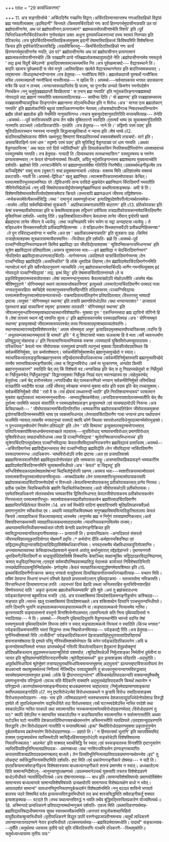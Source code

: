 +++
title = "29 कार्याधिकरणम्"

+++
11. अत्र सङ्गतिर्भाष्ये ' अर्चिरादिनैव गच्छन्ति विद्वान्।अर्चिरादिरमानवान्तश्च गणआदिवाहिको विद्वांसं ब्रह्म गमयतीत्यक्तम्।इदमिदानीं" चिन्त्यते।किमयमर्चिरादिको गणः कार्यं हिरण्यगर्भमुपासीनान्नयति उत परं ब्रह्मोपासीनानेव, अथ परं ब्रह्मोपासीनान् प्रत्यगात्मानं" ब्रह्ममकतयोपासीनांश्चेति विशये' इति।पूर्वं त्रिभिरधिकरणैरर्चिरादेरेकत्वेन गुणोपसंहार उक्तः अधुना द्वाम्यामधिकरणाभ्यां तस्य स्वरूपं निरुप्यत इति पेटिकाभेदः।तत्र पूर्वपर्चिरादिनामातिवाहिकत्वमुक्तम् इदानीं तेषामातिवाहिकत्वं किंविषयमिति विशेषचिन्ता क्रियत इति द्वयोरेकपेटिकात्वसिद्धिः।तदर्थविचिरस्तु---किमर्चिरादिरातिवाहिको गणः कार्यं हिरण्यगर्भमुपासीनानेव नयति, उत परं" ब्रह्मोपासीनानेव अथ परं ब्रह्मोपासीनान् प्रत्यगात्मानं ब्रह्मात्मकतयोपासीनांस्चेति।किं परब्रह्मणि प्राप्ये गतिब्रह्मलोकशब्दावुपपद्येते नेति।ब्रह्मोपासीनानामेव गमयतृत्वे ' तद्य इत्थं विदुर्ये चेमेऽरण्ये' इत्यादिवाक्यसामञ्चस्यमस्ति न्ति।अत्र पूर्वपक्षमाचष्टे--- वैद्यात्रस्थाने ति।बादरिः खल्वत्र पूर्वपक्षवादी स त्वेवं मनुते।आतिवाहिकाः खल्वेते वैद्यात्रस्थाननेतार इति बादरिस्समकथयत् । ताद्दशानाम -विधातृस्थानयोग्यानाम।तत्र हेतुमाह--- गत्यौचित्य मिति। ब्रह्मलोकप्राप्तौ पुरुषार्थे गत्यौचित्य मस्ति।परमात्मप्राप्तौ गमनौचित्यं नास्तीत्याह--- न खल्वि ति। अयमर्थः---सर्वव्यापकस्य भगवत उपासकाना मत्रैव किं फलं न लभ्यम् ।भगवत्स्वरूपप्राप्तिरेव हि फलम्, सा पुनरत्रैव लभ्यते किमनेन गमनोपदेशेन निरर्थकेन।ननु चतुर्मुखब्रह्मप्राप्तौ विवक्षितायां ' स एनान् ब्रह्म गमयति' इति नपुंसकलिङ्गान्तब्रह्मशब्दो नोपपद्यते तदा ब्रह्माणं गमयतीति वक्तव्यत्वादित्यत्राह--- सामीप्या दिति।' यो ब्रह्माणम्' इति परब्रह्मसम्भवस्य परब्रह्मसामीप्यान्नपुंसिक लिङ्गान्तेन ब्रह्मानाम्ना सोऽप्यभिधीयत इति न विरोधः।अत्र ' मानस एत्य ब्रह्मलोकान् गमयति' इति ब्रह्मलोकानिति बहुत्वं पाशाधिकरणन्यायेन नेतव्यम्।लोकशब्दोपादीनञ्च निषादस्थपतिन्यायेन ब्रह्मैव लोको ब्रह्मलोक इति नेयमिति नानुपपत्तिगन्धः।नचात्र मुक्त्युपदेशानुपपत्तिरिति मन्तव्यमित्याह--- तेनेति ।अयमर्थः---पूर्वं सरसिजवसतिं प्राप्य तेन सहैव मुक्तितरन्ते स्यादिति।एतत्मर्वं भाष्य एव सुव्यक्तमनूदितमिति नास्माभिः प्रपञ्च्यते।तदेतन्निराकरोति- एतन्नेति ।तत्र हेतुमाह--- नाने ति।' तद्विष्णोः परमं पदम्' इति श्रुतिपठितपरस्थान गमनस्य नानाश्रुति सिद्धत्वाच्छ्रतिबाधो न न्याय्य इति।शेषं भाष्ये॥12. बादरिमतप्रतिक्षेपकस्य जैमिनेः पक्षमनूद्य शिष्याणां विशदप्रतिपत्त्यर्थं वक्तव्यशेषमपि तत्राचष्टे- मार्ग इति। असावर्चिरादिर्म्र्गः परमं धाम ' तद्वष्णोः परमं पदम्' इति श्रुतिसिद्धं वैकुण्ठाख्यं परं धाम गमयति ।अथवा वैकुण्ठवासिनम् ' अथ यदतः परो दिवो ज्योतिर्दीप्यते' इति दिव्यलोकवासिनं निरतिशयदीप्तियोगेन धामशब्दवाच्यं परमपुरुषमेव गमयति। तत्र हेतुमाह- गत्यादी ति।दिव्यस्थास्य तत्स्थानवासिनः" परमपुरुषस्य च गमनेन प्राप्यत्वसम्भवात्।न केवलं योग्यत्वेनायमर्थः सिध्यति, अपितु नपुंसलिङ्गान्तस्य ब्रह्मशब्दस्य मुख्यत्वाच्चेति दर्शयति- ब्रह्मोक्ते रिति।भगवाञ्जैमिनिः परं ब्रह्मप्राप्नुवतामेवैषा गतिरिति निरणैषीत्।उक्तमर्थमङ्गीकृत्यैव तत्र कञ्चिद्विशेषं" वक्तुं सत्य (युक्तः?) शब्दं प्रयुक्तवानाचार्यः।तदेवाह- वक्तव्य मिति।प्रतिज्ञातमेव वक्तव्यं प्रकटयति- नयती ति।अयमर्थः-द्विविधाः" खलु ब्रह्मनिष्ठाः।स्वात्मशरीरकपरमात्मोपासकाः केचित्।परमात्मशरीरभूतस्वात्मनिष्ठाः परे।द्विविधानपि तान्व परविदो मुखभेदेन ब्रह्मनिष्ठान र्चिरादिमार्गो गमयतीति जैमिनेरभिप्रेतोऽर्थः।ननु तर्हि विषमोपासकयोर्द्वयोस्सम्पूर्णब्रह्मनिष्ठत्वं कथमित्याशङ्क्याह- अमी चे ति।विशेषणविशेष्यभाववैपरीत्योपदेशमात्रमेवात्र क्रियते।उभयत्रापि ब्रह्मणःप्रधानं जीवस्य तद्विशेषणत्व- -मप्येकरूपमेवेत्यैकार्थ्यसिद्धिः।यथा ' रामानुजं लक्ष्मणपूर्वजञ्च' इत्यादिषूपदेशवैपरीत्येऽप्यर्थतत्त्वमेक- -रूपमेव।तदिदं सर्वमभिप्रेत्योक्तं सूक्रकारैः ' अप्रतिकालम्बनान्नयतीति बादराणः' इति॥13. प्रतिकोपसका इति केषां वचनमप्रतीकोपासका इति च केषामित्याशङ्क्य तद्विभागं दर्शयित्वा तत्राप्रतीकोपासकानामेवार्चिरादिमार्गेण मुक्तिनियमं दर्शयति- ध्यायेयु रिति। प्रकृतिशबलिताञ्जीवान् केवलान्वा तानेव जीवान् द्वयोरपि पक्षयो र्ब्रह्मद्दष्ट्या तानेव जीवान् ये ध्यायेयुः ।तथा जडनिवहमपि स्वेन रूपेण वा यद्वा अन्यद्दष्ट्या ध्यायेयुः। ते षड्विधत्वेन विभक्तास्सर्वेऽपि प्रतीकप्राणिहितमनशः । ते षड्विधत्वेन विभक्तास्सर्वेऽपि प्रतीकप्रणिहितमनशः" ।ते पुन रर्चिराद्यध्वयोग्या न भवन्ति।अत एव ' अप्रतीकालम्बनान्नयति' इति सूत्रकारः प्राहः।किमियं राजाज्ञेत्याशह्क्य सूत्रकारसम्मत्यैवास्माभिर- -भिधीयत इति दर्शयति- ब्रह्मे ति।अयमर्थः-पूर्वं पञ्चाग्निविद्यानिरूपणप्रकरणे किमियं ब्रह्मविद्या उत जीवविद्येत्याशह्क्य ' श्रुतिपनिषत्कगत्यभिधानाच्च' इति सूत्रेण ब्रह्मविद्यात्वं प्रतिष्ठापितम्।अयमत्र सूत्रमारस्य भावः---इयं ब्रह्मविद्या न चेदर्चिरादिमार्गगमनं" नोपदिश्येत ब्रह्मविद्यासाधारणत्वादर्चिरादि- -मार्गगमनस्य।उपदिश्यते चात्रार्चिरादिमार्गगमनम्।तेन पञ्चग्निविद्या ब्रह्मविद्येति।अव्यभिचरितं" हि लोके धूमादिकं लिह्गम्।तेन ब्रंह्मविदामेवार्चिरादिमार्गगनमिति न्याय्योऽयं मार्ग इति सर्वैरप्येतदनुसरणं न्याय्यमिति।ननु ब्रह्मोपासकानामेवार्चिरादि-मार्गेण गमनमित्युक्तम् इदं नोपपद्यते पञ्चाग्निविद्यायां ' तद्य. इत्थं विदुः' इति तेषामप्यर्चिरादिराम्नाम्यते।ते च प्रकृतिवियुक्तात्मस्वरूपोपासकाः।तेषां स्वात्मनन्दानुभवरूपः कैवल्याख्योऽपि मोक्षोऽस्तीति।अयमेव मोक्षः श्रीविष्णुपुराणे ' योगिनाममृतं स्थानं त्वात्मसन्तोषकारिणाम्' इत्युच्यते।तस्मात्तेऽप्यर्चिरादिमार्गेण परमपदं गत्वा भगवदनुभवरहिताः क्वचिद्देशे स्वात्मानुभववन्तस्तिष्ठिन्तीति तदिदमसारम्।पञ्चाग्निविद्यायाः परमात्मशरीरभूतस्वात्मोपासनपरत्वस्यो- पक्रमादितात्पर्यलिङ्गेन प्रतिपादितत्वात्।विस्तरस्तु भाष्यादौ द्रष्टव्यः।यत्तूक्तं ' योगिनाममृतं स्थानम्' इति तत्रापि प्रमाणविरोधोऽस्ति।यथा भगवान्पराशरः" ' प्राजापत्यं गृहस्थानां ब्राह्मं सन्न्यासिनां स्मृतम्' इत्यक्तवा ततउपरि ' योगिनाममृतं स्थानम्' इति जीवात्मानुसन्धायिनाममृतशब्दवाच्यस्थानविशेषप्राप्ति- मुक्तवा पुनः ' एकान्तिनस्सदा ब्रह्म द्यायिनो योगिनो हि ये।तेषां तत्परमं स्थानं यद्वै पश्यन्ति सूरयः॥' इति ब्रह्मोपासकानामेव परमपदप्राप्तिमाह।अत्र ' योगिनाममृतं स्थानम्' इत्यमृतशब्दो जीवात्मस्वरूपपरश्चेत् तस्य नित्यत्वादमृतशब्दवाच्यतोपपत्तिः।स्थानशब्दस्वारस्याद्देशविशेषपरश्चेत् ' अपाम सोमममृता अभूम' इत्यादिवदमृतशब्दस्यौपचारिकत्वम्।वदन्ति हि ' अभूतसम्प्लवस्थानममृतत्वं हि भाष्यते' इति ' ये तु शिष्टास्रयो भक्ताः फलकामा हि ते मताः।सर्वे च्यवनधर्माणः प्रतिबुद्धस्तु मोक्षभाक्॥' इति नित्यत्वानित्यत्वनियामकं वचनम।परमपदत्वें युक्तिविरोधमप्युपपादयामः।परिकल्पितः" केवलो नाम जीवोपासकः परमपुरूषं प्राप्यापि तदनुभवं मुक्तवा दिवाकीर्त्यवदवस्थितः किं सर्वकर्मविनिर्मुक्तः, उत कर्मावशेषवान्। सर्वकर्मविनिर्मुक्तशचेत् ब्रह्मानुभववुच्छेदो न स्यात्।स्वाभाविकत्वादसङ्कुचितब्रह्मानुभवस्य तद्विच्छेदस्यचौपाधिकत्वाच्च।सर्वकर्मविनिर्मुक्तस्यापि ब्रह्मानुभवविच्छेदे तस्यैव स्वाभाविकत्वमङ्गीकार्यम्।तथा च सिद्धान्तविरोधः।कर्म मा भूत्कारणम्, अन्यदेव किमपि ब्रह्माननुभवकारणं" स्यादिति चेत् तत् किं विशेषतो वद।भगवन्निग्रह इति चेत् स तु निग्रहस्सहेतुको वा निर्हेतुको वा निर्हेतुकश्चेत् निर्हेतुकानुग्रहं" सिद्धान्तमुक्त्वा निर्हेतुकं निग्रहं वदन् भवानपहास्य एव।सहेतुकश्चेद् हेतुर्वाच्यः।कर्म चेद् दत्तोत्तरमेतत्।भगवदिच्छैव चेत् परमकारुणिको भगवान् सर्वकर्मविनिर्मुक्ते तस्मिन्निग्रहं वाञ्छतीति भवदीयैव वाञ्छा।तर्हि जीवस्तु स्वेच्छया भगवन्तं मुक्त्वा वर्तत इति वदाम इति चेत् तच्चायुक्तम्।सर्वकर्मविनिर्मुक्तो जीवो ' रसो वै सः।रसं ह्येवायं लब्ध्वानन्दी भवति' इति निरतिशयानन्दरूपं" परमात्मानं मुक्तंवा खद्योतकल्पं स्वात्मानमनुभवतीत्य- -सम्भवदुक्तिकमेवैतत्।अनादिवासनावशादेतत्सम्भवतीति चेत् सैव दुर्वात्मा पापमिति स्यादयं संसारीति न परमपदप्रवेशप्रसङ्ग इत्युपरम्यते।एवं सत्यम्प्रदायोऽपि निरूप्यः।अत्र केचिदाचक्षते--- ' जीवोपासकानामर्चिरादिगतिरस्ति।भाष्यकारैरेव ब्रह्मोपासकव्यतिरेकेण जीवोपासकमुक्त्वा द्वयोरप्यर्चिरादिगमनमस्तीति भाष्य एव व्यक्तमभिधानात्।तेनासावर्चिरादिमार्गेण गत्वा भगवन्तं प्राप्य यथोपासनं फलमिति न्यायात् त्यक्त्वैव भगवदनुभवं परमपदे क्वापि कोणे स्थित्वा स्वपयोधरपायिधेनुवदात्मानमेवोपभुङ्क्ते।न पुनःपरमपुरुषोपभोगं नियमेन प्रतिपद्यते' इति।तेन ' पतिं विश्वस्य' इत्युक्तपरमपुरुषभोगाभावात् पतिपरित्यक्तयोषित्साधर्म्यमप्यस्याचक्षते तदसारम्---सूत्रविरोधाद् भाष्यवचनविरोधात् प्रमाणविरोधात् युक्तिविरोधात् सम्प्रदायविरोधाच्च।तथा हि पञ्चाग्निविद्यायां ' श्रुतोपनिषत्कगत्यभिधानाच्च' इति सूत्रेणार्चिरादिगत्युपदेशात् पञ्चाग्निविद्यायाः केवलजीवविद्यात्वनिराकरणेन ब्रह्मविद्यात्वं प्रसाधितम्।अयमर्थः---अर्चिरादिमार्गस्य ब्रह्मविद्यैकान्तत्वात् सेयं पञ्चाग्निविद्या ब्रह्मविद्येति।तेन जीवपिद्यायां नार्चिरादिमार्गेण परमपदगमनगन्धः।तदधिकरण- भाष्यविरोधोऽपि तत्रैव द्रष्टव्यः।अत एव प्रजापतिवाक्ये ब्रह्मप्राप्तिरूपफलनिर्देशो ब्रह्मविद्यफलेनोपसंहार इति भाष्यकाराः प्राहुः।अत्राप्यातिवाहिकप्रसङ्गे भाष्यकारैरेव ब्रह्मविदामेवार्चिरादिगमनमिनि सुव्यक्तमभिधीयते।अत्र ' केवलं" वा चिद्वस्तु' इति सन्धिविशेषादकारप्रश्लेषाप्रश्लेषाभ्यां चिदचितोर्द्वयोरपि ग्रहणम्।अयमत्र भावः---स्वशरीरकपरमात्मोपासनं परमात्मशरीरभूतस्वात्मोपासनमित्युभय- -मप्यर्थादेकमेव।तेन परमात्मशरीरभूतस्वात्मोपासकस्यापि ब्रह्मोपासकत्वादर्चिरादिगमनोपदेशो न विरुध्यते।केवलचिन्मात्रोपासकस्तु प्रतीकोपासकत्वात् प्रागेव निरस्तः।प्रतीक एकदेशः चिदचिच्छरीरके ब्रह्मणि चिदचितोरेकदेशत्वात्।अतो जीवोपासकोऽपि प्रतीकोपासकः।एवमेतस्मिन्नधिकरणे त्वेतस्यार्थस्य भाष्यकारैरेव द्विस्रिरभिधानात् केवलजीवोपासकस्य प्रतीकोपासकत्वेन निरस्तत्वात् परमात्मशरीरभूत- स्वात्मोपासकस्याप्रतीकोपासकत्वेन ब्रह्मवित्त्वादर्चिरादिमार्गेण ब्रह्मप्राप्तिरभिहितेत्यलं विस्तरेण।14. अत्र सर्वं मिथ्येति वादिनां मृषावादिनामपि श्रुतिप्रतिपन्नास्सर्वेऽर्थाः प्रमाणानुसारेण स्वीकर्तव्या एव। अथापि व्यावहारिकमिदमथवा सगुणब्रह्मविषयमित्यादिकुत्सितालापः केवलं क्रियते।व्यावहारिकत्वं विकल्पासहत्वाद् ध्वस्तमेव।सगुणमेव ब्रह्म न निर्गुणं तस्याप्रामाणिकत्वात्।अतो विषयविभागकथनमपि व्यावहारिकत्वकथनवदपास्तमेव।न्यायनिरूपकाणामितमेव तत्त्वम्।अथाप्यस्माभिरभिधीयमानमर्थजातं परैरपि केनापि प्रकारेणङ्गीक्रियत इति मवसिद्धानतस्यानतिलङ्घनीयत्वमाह--- प्रत्यापत्ती ति। प्रत्यापत्तिप्रकारः -अनादिकालं संसरतो जीवस्याविज्ञातसुकृतादियोगात् मोक्षमार्गे प्रवृत्तिः।* कर्मयोगा दीति-कर्मज्ञानभक्तिनिष्ठा एवं सद्विद्यामधुविद्यान्यासविद्येत्यादिविद्याविशेषेष्वधिकारनियमः। भगवद्भक्त्यैव मोक्षविधातकदुरितोपशान्तिः। अन्त्यावस्थाव्यवस्था केचित्प्रारब्धदेहावसाने मुच्यन्ते अपरेतु कर्मानुसारात् तद्देहाद्देहान्तरे। पृथगयनगतौ धूमादिमार्गेऽर्चिरादिमार्गे वा चन्द्रसूर्यादिदेशविशेषे विश्रमाप्तिः केषाञ्चित् साक्षान्मुक्तिः सद्विद्यादहरविद्यानिष्ठानाम्, क्रमात् मधुविद्यानिष्ठानम्।एताद्दशं सर्वमप्यौपनिषदवाक्यप्रसिद्धं भेदात्मकं कार्यजातं निर्विशेषवादिभिरपि तत्तदर्थप्रतिपादकश्रुतिनिर्वाहार्थम- प्रणोद्यमेव।केवलं व्यावहारिकत्वाद्युद्धोषणमेवावशिष्यत इति॥15. इत्थमर्चिरादिमार्गेणोत्क्रान्तः क्रमाद् भगवतो वासुदेवस्य दिव्यसिंहासनोपान्तमधिगच्छतीत्याह--- पन्थान मिति। तमिमं देवयाना भिधानां पन्धानं पश्चिमे देहपाते प्राप्तस्तमोऽन्तान् पृथिव्युपक्रमां- - स्तत्त्वस्तोमा नमिक्रामति।विरजाभिधानां दिव्यामापगाञ्च तरति ।तदनन्तरं दिव्यं देहादि लब्ध्वा जनिलयरहित मुत्पत्तिविनाशरहितं विष्णोस्तत्पदं याति ' अकृतं कृतात्मा ब्रह्मलोकभिसम्भवामि' इति श्रुतेः।अयं तु ब्रह्मंसवादधन्यः पर्यङ्कारोहणान्तां बहुमतिञ्च भजति ॥16. अत्र पञ्चशक्तिमयं दिव्यदेशादिकमनङ्गीकुर्वाणः कश्चिदाह--- सङ्घात इति।भवन्तः खलु पञ्चशक्तिमयं दिव्यदेशमाचक्षते।अत्र शक्तिशब्देन दिव्यानि पञ्चभूतान्यभिधीयते।तानि दिव्यानि भूतानि सङ्घातात्मकान्यसङ्घातात्मकानि वा।सङ्घातात्मकत्वे नित्यत्वमेव नास्ति।कृत्स्नस्यापि सङ्घातात्मनो वस्तुनो विनाशित्वेनोपलम्भात्।एवमनित्यत्वे सति नित्य पृथिव्यादिभावो न स्यादित्याह--- ने ति। अयमर्थः---नित्यानि पृथिव्यादिभूतानि वैकुण्ठस्थानीति भवन्तो वदन्ति तेषां परमाणुरूपत्वे पृथिव्यादिरूपेण विभज्य दर्शनं न स्यात् सङ्घातात्मकत्वे नित्यत्वं न स्यादिति।किञ्च भगवतः" पर्यङ्कादिकमप्यस्तीति भवतां सिद्धान्तः तच्च निष्प्रयोजनमित्याह--- पर्यङ्काद्यै रिति।अत्र हेतुमाह--- पूर्णनिस्सीमशक्ते रिति।राजीदीनां" पर्यङ्कादिपरिकल्पनं देहजाड्यादिहेतुभूतायासादिपरिहारार्थं शयनासनशेषतया हि द्दश्यते परिपू र्णनिस्सीमशक्तेर्भगवतः कि मनेन पर्यङ्कादिपरिकल्पनेन।अपि च कृत्स्नदेशव्याप्तिमतो भगवतः प्राप्तयर्थमूर्ध्वं गतिरपि विफलेत्यादिकान् हैतुकानां हैतुप्रयोक्तॄणां क्षोदिष्ठक्षीबजल्पान् क्षुद्रतममत्तजल्पान्श्रुतिरेवो पशमयोत् ।श्रुतिप्रतिपन्नेऽर्थे निर्मूलाशङ्का निर्मतीनां दुर्मतीनां वा जायत इति श्रुतिप्रामाण्यवेदिभिरनादरणीयमेव।श्रुतेरीद्दशसामर्थ्यं" कुत इत्याशङ्क्य परिहरति -अद्भुतेति।अपूर्वार्थाभिधायित्वं श्रुतेर्भूषणं तत्राप्यद्भुतार्थाभिधायित्वमत्यन्तभूषणम् अद्भुतत्वं" ह्यत्यन्तद्दष्टविसजातीयत्वं तेन बाधकाभावे यथाश्रुतमर्थतत्त्वं निर्णेतव्यं नीतिमद्भिः परवाद्युक्तानि तु बाधकानुमानान्यागमविरुद्धत्वात् स्वयमेवाप्रमाणतामश्नुवत इत्यर्थः।लोके हि द्वीपान्तराद्यगतानां" लौकिकार्थप्रतिपादकान्यपि वाक्यान्यपूर्वेष्वर्थेषु प्रमाणभूतान्योव परिगृह्यन्ते।एवञ्च सति वैदिकानि वाक्यानि अद्भुतार्थप्रतिपादकानि किमर्थं तथात्वेन न परिगृह्यन्ते।कारणदोषस्यानाशङ्कनीयत्वाद् बाधकप्रमाणस्य चाद्दष्टत्वात्।निर्मूलमेवाप्रामाण्यशङ्कायां सर्वोपप्लवप्रसङ्गादिति॥17. ननु द्दष्टविरोधेऽप्येवं विरोधाभावकथने न कुत्रापि विरोधः स्यादित्याशङ्क्य विरोधसद्भावोदाहरण- -माह- भाव इति।यस्मिन्नदाहरणो भावश्चाभावश्च देशकालाद्युपाधिभेदेनोपदेशान्न विरुद्धौ द्दश्येते तौ तूपाधिभेदमन्तरेण यद्यभिधीयेते तदा विरोधस्सयात्।यथै घटस्स्वदेशेऽस्ति नास्ति परदेशे तथा स्वकालेऽस्ति नास्ति परकाले तथा स्वात्मानास्ति नास्चत्यन्यात्मनेत्यविरोधोदाहरणमेतत्।विरोधोदाहरणं तु घटः" क्वापि देशेऽस्ति न क्वाप्यस्ति स्वकालेऽस्ति न कदाचिदप्यस्ति स्वात्मनास्ति न सर्वात्मनासतीति अथवा घटोऽस्ति घटो नास्तीति देशकालादिविभागव्यवच्छेदमन्तरेण अस्तिनास्तीति व्यपदिश्यते।एताद्दशान्युदाहरणानि विरुद्धानि।तेन विरोधोदाहरणं नास्तीति न मन्तव्यमित्यर्थः।इत्थं" मिथोविरोधोदाहरणमुक्त्वा प्रकृतानुगुण्येन दुर्बलस्यैकस्य प्रबलेनापरेण विरोधोदाहरणमाह--- प्रज्ञाते ति। ' न हिंस्यात्सर्वा भूतानि' इति व्याप्तविषयमिदं वाक्यम् एतद्वाक्यार्थस्य व्याप्तिमतोऽपि क्वचिद्वैधहिंसायामुपरोधेऽपि सङ्कोचेऽपि विशेषविषयतया नियतनिजबलात् ' आलभेत' इति वाक्यात् स्वार्थसिद्धि रेव स्यात्।एवं यस्सङ्घातस्स विनाशीति द्दष्टानुसारेण व्याप्तिर्दिव्यविभूतिनित्यत्वप्रतिपादक- -प्रमाणबाध्या।यथा नरशिरःपवित्रत्वेन प्राण्यङ्गत्वव्याप्तिः कपालापवित्रत्वप्रतिपादकप्रमाणबलाद् बाध्यते। तेन दिव्यविभूतिनित्यत्वप्रतिपादकप्रमाणान्यर्थवन्त्येव।इदं" तु लोकद्दष्टं सर्वसिद्धान्तिनामपीष्टमिति दर्शयति- द्दष्ट मिति।एवं प्रकारेणानङ्गीकारे दोषमाह--- न यदी ति।द्दष्टप्रक्रियामात्रमेवाङ्गीकृत्य विशेषशास्त्रस्य बाधकत्वानङ्गीकारे शास्त्रं प्रमाणमेव न स्यात्। अध्यक्षतोऽन्य दिति सामान्यनिर्देशोऽनु- -मानुस्याप्युपलक्षणार्थः।उपलम्यमानेऽप्यर्थ युक्त्यापि तत्रतत्र विशेषोदाहरणे बाधोऽभीधीयते न्यायविद्भिरित्यर्थः।अत्र दोषान्तरमप्याह--- बाध इति।सामान्यविशेषविषययोः प्रमाणयोर्विशेषेण सामान्यस्य बाध्यत्वाभावे सामान्यविशेषविषययोः प्रत्यक्षयोरपि सामान्यस्य विशेषप्रत्यक्षेण बाधो न भवेत्।आपातदर्शतं सामान्यं" सावधाननिपुणनिरूपणपूर्ककदर्शनं विशेषदर्शनमिति।ननु वटदल शायिनो भगवतो बालस्य जठरे विश्वमिदं वर्तत इत्यत्यन्तविरुद्धमभिधीयते तत् कथं शास्त्रसिद्धमिति तथैवाङ्गीकर्तुं शक्यत इत्याशङ्क्याह--- वटदले ति।तच्च यथात्यन्तविरुद्धं न भवति तथैव बुद्धिमद्भिरुचितप्रकारेण योज्यमित्यर्थः॥18. अस्मिन्पादे प्रत्यधिकरणे प्रतिपाद्यानामर्थान्मनुक्रमं दर्शयति- एकत्व मिति।प्रथमादिकरणार्थमाह- ब्रह्मविद्यापरिषद्यधीयमानस्य सुपथ स्सत्पथस्यैकत्वमिति।अनन्तरं वायुलोकशब्दाभिहितो वायुर्देवलोकश्रुत्याभिधीयते।तृतीयाधिकरणे विद्युत उपरि वरुणेन्द्रप्रजापतीनामन्वयः।चतुर्थे त्वधिकरणे ऽमानवान्ताःपरपदगमने नेतार इत्यभिधीयते।प़ञ्चमस्यार्थमाह---ब्रह्मविदामेवायमध्वेति। पादार्थं" सङ्कल्य्याब---तुर्येति।चतुर्थस्या ध्यायस्य तृतीये पादे सृति रर्चिरादिसरणिः पञ्चभि रधिकरणै- -रित्थमुक्तेति॥ चतुर्थध्याध्यायस्य तृतीयः पादः"